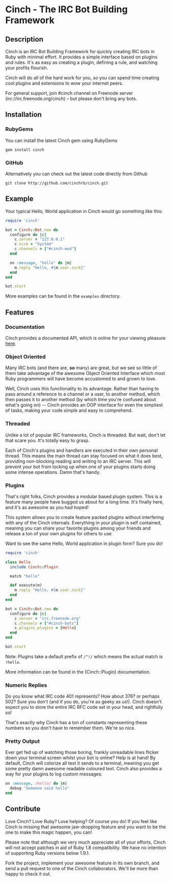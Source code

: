 Cinch - The IRC Bot Building Framework
=====================================

Description
-----------

Cinch is an IRC Bot Building Framework for quickly creating IRC bots in
Ruby with minimal effort. It provides a simple interface based on plugins and
rules. It's as easy as creating a plugin, defining a rule, and watching your
profits flourish.

Cinch will do all of the hard work for you, so you can spend time creating cool
plugins and extensions to wow your internet peers.

For general support, join #cinch channel on Freenode server (irc://irc.freenode.org/cinch) – but
please don't bring any bots.

Installation
------------

### RubyGems

You can install the latest Cinch gem using RubyGems

```
gem install cinch
```

### GitHub

Alternatively you can check out the latest code directly from Github

```
git clone http://github.com/cinchrb/cinch.git
```

Example
-------

Your typical Hello, World application in Cinch would go something like this:

```ruby
require 'cinch'

bot = Cinch::Bot.new do
  configure do |c|
    c.server = "127.0.0.1"
    c.nick = "System"
    c.channels = ["#cinch-mud"]
  end

  on :message, "hello" do |m|
    m.reply "Hello, #{m.user.nick}"
  end
end

bot.start
```

More examples can be found in the `examples` directory.

Features
--------

### Documentation

Cinch provides a documented API, which is online for your viewing pleasure
[here](http://rubydoc.info/gems/cinch/frames).

### Object Oriented

Many IRC bots (and there are, **so** many) are great, but we see so little of
them take advantage of the awesome Object Oriented Interface which most Ruby
programmers will have become accustomed to and grown to love.

Well, Cinch uses this functionality to its advantage. Rather than having to
pass around a reference to a channel or a user, to another method, which then
passes it to another method (by which time you're confused about what's
going on) -- Cinch provides an OOP interface for even the simpliest of tasks,
making your code simple and easy to comprehend.

### Threaded

Unlike a lot of popular IRC frameworks, Cinch is threaded. But wait, don't let
that scare you. It's totally easy to grasp.

Each of Cinch's plugins and handlers are executed in their own personal thread.
This means the main thread can stay focused on what it does best, providing
non-blocking reading and writing to an IRC server. This will prevent your bot
from locking up when one of your plugins starts doing some intense operations.
Damn that's handy.

### Plugins

That's right folks, Cinch provides a modular based plugin system. This is a
feature many people have bugged us about for a long time. It's finally here,
and it's as awesome as you had hoped!

This system allows you to create feature packed plugins without interfering with
any of the Cinch internals. Everything in your plugin is self contained, meaning
you can share your favorite plugins among your friends and release a ton of
your own plugins for others to use

Want to see the same Hello, World application in plugin form? Sure you do!

```ruby
require 'cinch'

class Hello
  include Cinch::Plugin

  match "hello"

  def execute(m)
    m.reply "Hello, #{m.user.nick}"
  end
end

bot = Cinch::Bot.new do
  configure do |c|
    c.server = "irc.freenode.org"
    c.channels = ["#cinch-bots"]
    c.plugins.plugins = [Hello]
  end
end

bot.start
```

Note: Plugins take a default prefix of `/^!/` which means the actual match is `!hello`.

More information can be found in the {Cinch::Plugin} documentation.

### Numeric Replies

Do you know what IRC code 401 represents? How about 376? or perhaps 502?
Sure you don't (and if you do, you're as geeky as us!). Cinch doesn't expect you
to store the entire IRC RFC code set in your head, and rightfully so!

That's exactly why Cinch has a ton of constants representing these numbers
so you don't have to remember them. We're so nice.

### Pretty Output

Ever get fed up of watching those boring, frankly unreadable lines
flicker down your terminal screen whilst your bot is online? Help is
at hand! By default, Cinch will colorize all text it sends to a
terminal, meaning you get some pretty damn awesome readable coloured
text. Cinch also provides a way for your plugins to log custom
messages:

```ruby
on :message, /hello/ do |m|
  debug "Someone said hello"
end
```

Contribute
----------

Love Cinch? Love Ruby? Love helping? Of course you do! If you feel like Cinch
is missing that awesome jaw-dropping feature and you want to be the one to
make this magic happen, you can!

Please note that although we very much appreciate all of your efforts, Cinch
will not accept patches in aid of Ruby 1.8 compatibility. We have no intention
of supporting Ruby versions below 1.9.1.

Fork the project, implement your awesome feature in its own branch, and send
a pull request to one of the Cinch collaborators. We'll be more than happy
to check it out.
